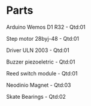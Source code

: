 
# Parts

Arduino Wemos D1 R32 - Qtd:01

Step motor 28byj-48 - Qtd:01

Driver ULN 2003 - Qtd:01

Buzzer piezoeletric - Qtd:01

Reed switch module - Qtd:01

Neodinio Magnet - Qtd:03

Skate Bearings - Qtd:02
